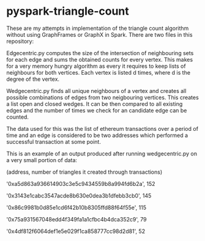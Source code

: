 # pyspark-triangle-count
These are my attempts in implementation of the triangle count algorithm without using GraphFrames or GraphX in Spark.
There are two files in this repository:


Edgecentric.py computes the size of the intersection of neighbouring sets for each edge and sums the obtained counts for every vertex. This makes for a very memory hungry algorithm as every it requires to keep lists of neighbours for both vertices. Each vertex is listed d times, where d is the degree of the vertex.


Wedgecentric.py finds all unique neighbours of a vertex and creates all possible combinations of edges from two neigbouring vertices. This creates a list open and closed wedges. It can be then compared to all existing edges and the number of times we check for an candidate edge can be counted.


The data used for this was the list of ethereum transactions over a period of time and an edge is considered to be two addresses which performed a successful transaction at some point. 

This is an example of an output produced after running wedgecentric.py on a very small portion of data:

(address, number of triangles it created through transactions)

'0xa5d863a936614903c3e5c9434559b8a994fd6b2a', 152

'0x3143e1cabc3547acde8b630e0dea3b1dfebb3cb0', 145

'0x86c9981b0d85e1cd6f42b10b8305ffd88f64f55e', 115

'0x75a931567048edd4f349fa1a1cfbc4b4dca352c9', 79

'0x4df812f6064def1e5e029f1ca858777cc98d2d81', 52

